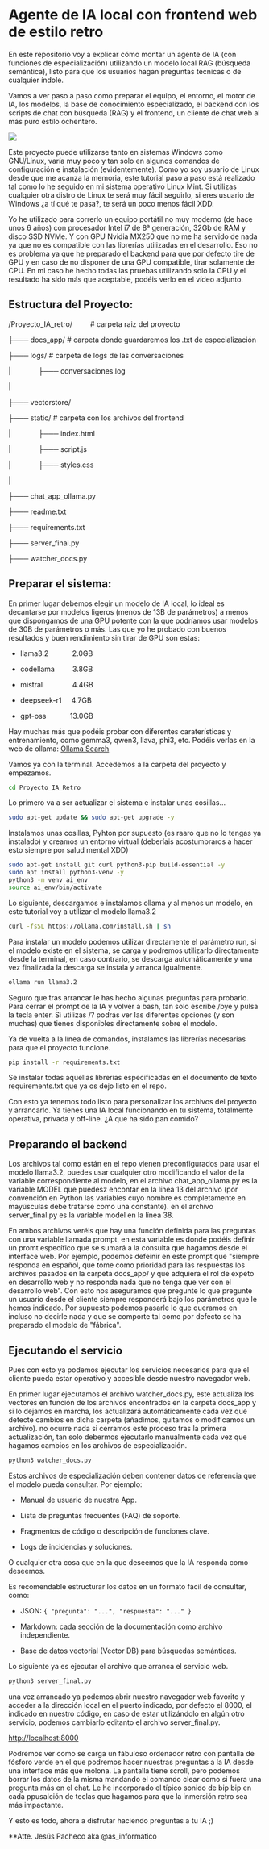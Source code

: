 <h1>Agente de IA local con frontend web de estilo retro</h1>

En este repositorio voy a explicar cómo montar un agente de IA (con funciones de especialización) utilizando un modelo local RAG (búsqueda semántica), listo para que los usuarios hagan preguntas técnicas o de cualquier índole.

Vamos a ver paso a paso como preparar el equipo, el entorno, el motor de IA, los modelos, la base de conocimiento especializado, el backend con los scripts de chat con búsqueda (RAG) y el frontend, un cliente de chat web al más puro estilo ochentero.

<img src="cliente.png">

Este proyecto puede utilizarse tanto en sistemas Windows como GNU/Linux, varía muy poco y tan solo en algunos comandos de configuración e instalación (evidentemente). Como yo soy usuario de Linux desde que me acanza la memoria, este tutorial paso a paso está realizado tal como lo he seguido en mi sistema operativo Linux Mint. Si utilizas cualquier otra distro de Linux te será muy fácil seguirlo, si eres usuario de Windows ¿a tí qué te pasa?, te será un poco menos fácil XDD.

Yo he utilizado para correrlo un equipo portátil no muy moderno (de hace unos 6 años) con procesador Intel i7 de 8ª generación, 32Gb de RAM y disco SSD NVMe. Y con GPU Nvidia MX250 que no me ha servido de nada ya que no es compatible con las librerías utilizadas en el desarrollo. Eso no es problema ya que he preparado el backend para que por defecto tire de GPU y en caso de no disponer de una GPU compatible, tirar solamente de CPU. En mi caso he hecho todas las pruebas utilizando solo la CPU y el resultado ha sido más que aceptable, podéis verlo en el vídeo adjunto.

<h2>Estructura del Proyecto:</h2>

/Proyecto_IA_retro/         # carpeta raiz del proyecto

├─── docs_app/ # carpeta donde guardaremos los .txt de especialización

├─── logs/ # carpeta de logs de las conversaciones

|              ├─── conversaciones.log

|

├─── vectorstore/

├─── static/ # carpeta con los archivos del frontend

|              ├─── index.html

|              ├─── script.js

|              ├─── styles.css

|

├─── chat_app_ollama.py

├─── readme.txt

├─── requirements.txt

├─── server_final.py

├─── watcher_docs.py

<h2>Preparar el sistema:</h2>

En primer lugar debemos elegir un modelo de IA local, lo ideal es decantarse por modelos ligeros (menos de 13B de parámetros) a menos que dispongamos de una GPU potente con la que podríamos usar modelos de 30B de parámetros o más. Las que yo he probado con buenos resultados y buen rendimiento sin tirar de GPU son estas:

- llama3.2            2.0GB
  
- codellama         3.8GB
  
- mistral               4.4GB
  
- deepseek-r1     4.7GB
  
- gpt-oss            13.0GB
  

Hay muchas más que podéis probar con diferentes caraterísticas y entrenamiento, como gemma3, qwen3, llava, phi3, etc. Podéis verlas en la web de ollama: [Ollama Search](https://ollama.com/search)

Vamos ya con la terminal. Accedemos a la carpeta del proyecto y empezamos.

```bash
cd Proyecto_IA_Retro
```

Lo primero va a ser actualizar el sistema e instalar unas cosillas...

```bash
sudo apt-get update && sudo apt-get upgrade -y
```

Instalamos unas cosillas, Pyhton por supuesto (es raaro que no lo tengas ya instalado) y creamos un entorno virtual (deberíais acostumbraros a hacer esto siempre por salud mental XDD)

```bash
sudo apt-get install git curl python3-pip build-essential -y
sudo apt install python3-venv -y
python3 -m venv ai_env
source ai_env/bin/activate
```

Lo siguiente, descargamos e instalamos ollama y al menos un modelo, en este tutorial voy a utilizar el modelo llama3.2

```bash
curl -fsSL https://ollama.com/install.sh | sh
```

Para instalar un modelo podemos utilizar directamente el parámetro run, si el modelo existe en el sistema, se carga y podremos utilizarlo directamente desde la terminal, en caso contrario, se descarga automáticamente y una vez finalizada la descarga se instala y arranca igualmente.

```bash
ollama run llama3.2
```

Seguro que tras arrancar le has hecho algunas preguntas para probarlo. Para cerrar el prompt de la IA y volver a bash, tan solo escribe /bye y pulsa la tecla enter. Si utilizas /? podrás ver las diferentes opciones (y son muchas) que tienes disponibles directamente sobre el modelo.

Ya de vuelta a la línea de comandos, instalamos las librerías necesarias para que el proyecto funcione.

```bash
pip install -r requirements.txt
```

Se instalar todas aquellas librerías especificadas en el documento de texto requirements.txt que ya os dejo listo en el repo.

Con esto ya tenemos todo listo para personalizar los archivos del proyecto y arrancarlo. Ya tienes una IA local funcionando en tu sistema, totalmente operativa, privada y off-line. ¿A que ha sido pan comido?

<h2>Preparando el backend</h2>

Los archivos tal como están en el repo vienen preconfigurados para usar el modelo llama3.2, puedes usar cualquier otro modificando el valor de la variable correspondiente al modelo, en el archivo chat_app_ollama.py es la variable MODEL que puedesz encontar en la línea 13 del archivo (por convención en Python las variables cuyo nombre es completamente en mayúsculas debe tratarse como una constante). en el archivo server_final.py es la variable model en la línea 38.

En ambos archivos veréis que hay una función definida para las preguntas con una variable llamada prompt, en esta variable es donde podéis definir un promt específico que se sumará a la consulta que hagamos desde el interface web. Por ejemplo, podemos defeinir en este prompt que "siempre responda en español, que tome como prioridad para las respuestas los archivos pasados en la carpeta docs_app/ y que adquiera el rol de expeto en desarrollo web y no responda nada que no tenga que ver con el desarrollo web". Con esto nos aseguramos que pregunte lo que pregunte un usuario desde el cliente siempre responderá bajo los parámetros que le hemos indicado. Por supuesto podemos pasarle lo que queramos en incluso no decirle nada y que se comporte tal como por defecto se ha preparado el modelo de "fábrica".

<h2>Ejecutando el servicio</h2>

Pues con esto ya podemos ejecutar los servicios necesarios para que el cliente pueda estar operativo y accesible desde nuestro navegador web.

En primer lugar ejecutamos el archivo watcher_docs.py, este actualiza los vectores en función de los archivos encontrados en la carpeta docs_app y si lo dejamos en marcha, los actualizará automáticamente cada vez que detecte cambios en dicha carpeta (añadimos, quitamos o modificamos un archivo). no ocurre nada si cerramos este proceso tras la primera actualización, tan solo debermos ejecutarlo manualmente cada vez que hagamos cambios en los archivos de especialización.

```bash
python3 watcher_docs.py
```

Estos archivos de especialización deben contener datos de referencia que el modelo pueda consultar. Por ejemplo:

- Manual de usuario de nuestra App.
  
- Lista de preguntas frecuentes (FAQ) de soporte.
  
- Fragmentos de código o descripción de funciones clave.
  
- Logs de incidencias y soluciones.
  

O cualquier otra cosa que en la que deseemos que la IA responda como deseemos.

Es recomendable estructurar los datos en un formato fácil de consultar, como:

- JSON: `{ "pregunta": "...", "respuesta": "..." }`
  
- Markdown: cada sección de la documentación como archivo independiente.
  
- Base de datos vectorial (Vector DB) para búsquedas semánticas.
  

Lo siguiente ya es ejecutar el archivo que arranca el servicio web.

```bash
python3 server_final.py
```

una vez arrancado ya podemos abrir nuestro navegador web favorito y acceder a la dirección local en el puerto indicado, por defecto el 8000, el indicado en nuestro código, en caso de estar utilizándolo en algún otro servicio, podemos cambiarlo editanto el archivo server_final.py.

<a href="http://localhost:8000">http://localhost:8000</a>

Podremos ver como se carga un fábuloso ordenador retro con pantalla de fósforo verde en el que podremos hacer nuestras preguntas a la IA desde una interface más que molona. La pantalla tiene scroll, pero podemos borrar los datos de la misma mandando el comando clear como si fuera una pregunta más en el chat. Le he incorporado el típico sonido de bip bip en cada ppusalción de teclas que hagamos para que la inmersión retro sea más impactante.

Y esto es todo, ahora a disfrutar haciendo preguntas a tu IA ;)

**Atte. Jesús Pacheco aka @as_informatico
